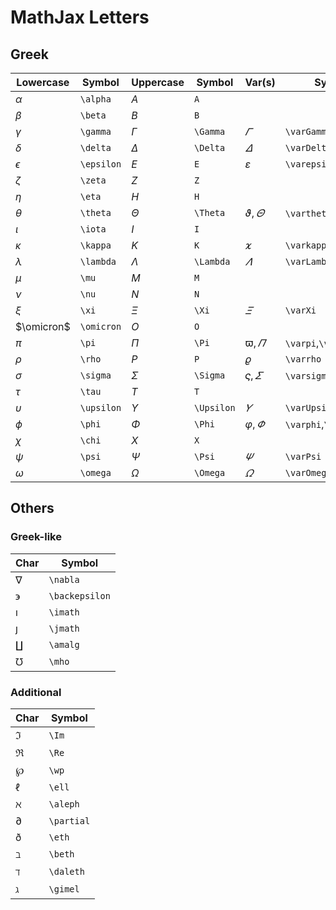 # MathJax Letters

## Greek

| Lowercase | Symbol | Uppercase | Symbol | Var(s) | Symbol |
|--|--|--|--|--|--|
| $\alpha$ | `\alpha` | $A$ | `A` | | |
| $\beta$ | `\beta` | $B$ | `B` | | |
| $\gamma$ | `\gamma` | $\Gamma$ | `\Gamma` | $\varGamma$ | `\varGamma` |
| $\delta$ | `\delta` | $\Delta$ | `\Delta` | $\varDelta$ | `\varDelta` |
| $\epsilon$ | `\epsilon` | $E$ | `E` | $\varepsilon$ | `\varepsilon` |
| $\zeta$ | `\zeta` | $Z$ | `Z` | | |
| $\eta$ | `\eta` | $H$ | `H` | | |
| $\theta$ | `\theta` | $\Theta$ | `\Theta` | $\vartheta,\varTheta$ | `\vartheta`,`\varTheta` |
| $\iota$ | `\iota` | $I$ | `I` | | |
| $\kappa$ | `\kappa` | $K$ | `K` | $\varkappa$ | `\varkappa` |
| $\lambda$ | `\lambda` | $\Lambda$ | `\Lambda` | $\varLambda$ | `\varLambda` |
| $\mu$ | `\mu` | $M$ | `M` | | |
| $\nu$ | `\nu` | $N$ | `N` | | |
| $\xi$ | `\xi` | $\Xi$ | `\Xi` | $\varXi$ | `\varXi` |
| $\omicron$ | `\omicron` | $O$ | `O` | | |
| $\pi$ | `\pi` | $\Pi$ | `\Pi` | $\varpi,\varPi$ | `\varpi`,`\varPi` |
| $\rho$ | `\rho` | $P$ | `P` | $\varrho$ | `\varrho` |
| $\sigma$ | `\sigma` | $\Sigma$ | `\Sigma` | $\varsigma,\varSigma$ | `\varsigma`,`\varSigma` |
| $\tau$ | `\tau` | $T$ | `T` | | |
| $\upsilon$ | `\upsilon` | $\Upsilon$ | `\Upsilon` | $\varUpsilon$ | `\varUpsilon` |
| $\phi$ | `\phi` | $\Phi$ | `\Phi` | $\varphi,\varPhi$ | `\varphi`,`\varPhi` |
| $\chi$ | `\chi` | $X$ | `X` | | |
| $\psi$ | `\psi` | $\Psi$ | `\Psi` | $\varPsi$ | `\varPsi` |
| $\omega$ | `\omega` | $\Omega$ | `\Omega` | $\varOmega$ | `\varOmega` |

## Others

### Greek-like

| Char | Symbol |
|--|--|
| $\nabla$ | `\nabla` |
| $\backepsilon$ | `\backepsilon` |
| $\imath$ | `\imath` |
| $\jmath$ | `\jmath` |
| $\amalg$ | `\amalg` |
| $\mho$ | `\mho` |

### Additional

| Char | Symbol |
|--|--|
| $\Im$ | `\Im` |
| $\Re$ | `\Re` |
| $\wp$ | `\wp` |
| $\ell$ | `\ell` |
| $\aleph$ | `\aleph` |
| $\partial$ | `\partial` |
| $\eth$ | `\eth` |
| $\beth$ | `\beth` |
| $\daleth$ | `\daleth` |
| $\gimel$ | `\gimel` |

